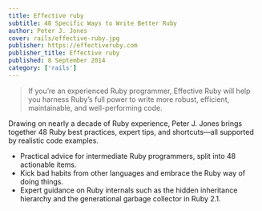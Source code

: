 ```yaml
---
title: Effective ruby
subtitle: 48 Specific Ways to Write Better Ruby
author: Peter J. Jones
cover: rails/effective-ruby.jpg
publisher: https://effectiveruby.com
publisher_title: Effective ruby
published: 8 September 2014
category: ['rails'] 
---
```


> If you’re an experienced Ruby programmer, Effective Ruby will help you harness Ruby’s full power to write more robust, efficient, maintainable, and well-performing code. 


Drawing on nearly a decade of Ruby experience, Peter J. Jones brings together 48 Ruby best practices, expert tips, and shortcuts—all supported by realistic code examples.

- Practical advice for intermediate Ruby programmers, split into 48 actionable items.
- Kick bad habits from other languages and embrace the Ruby way of doing things.
- Expert guidance on Ruby internals such as the hidden inheritance hierarchy and the generational garbage collector in Ruby 2.1.